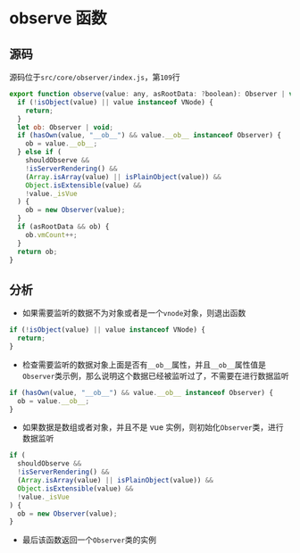 # observe 函数

## 源码

源码位于`src/core/observer/index.js`，第`109`行

```javascript
export function observe(value: any, asRootData: ?boolean): Observer | void {
  if (!isObject(value) || value instanceof VNode) {
    return;
  }
  let ob: Observer | void;
  if (hasOwn(value, "__ob__") && value.__ob__ instanceof Observer) {
    ob = value.__ob__;
  } else if (
    shouldObserve &&
    !isServerRendering() &&
    (Array.isArray(value) || isPlainObject(value)) &&
    Object.isExtensible(value) &&
    !value._isVue
  ) {
    ob = new Observer(value);
  }
  if (asRootData && ob) {
    ob.vmCount++;
  }
  return ob;
}
```

## 分析

- 如果需要监听的数据不为对象或者是一个`vnode`对象，则退出函数

```javascript
if (!isObject(value) || value instanceof VNode) {
  return;
}
```

- 检查需要监听的数据对象上面是否有`__ob__`属性，并且`__ob__`属性值是`Observer`类示例，那么说明这个数据已经被监听过了，不需要在进行数据监听

```javascript
if (hasOwn(value, "__ob__") && value.__ob__ instanceof Observer) {
  ob = value.__ob__;
}
```

- 如果数据是数组或者对象，并且不是 vue 实例，则初始化`Observer`类，进行数据监听

```javascript
if (
  shouldObserve &&
  !isServerRendering() &&
  (Array.isArray(value) || isPlainObject(value)) &&
  Object.isExtensible(value) &&
  !value._isVue
) {
  ob = new Observer(value);
}
```

- 最后该函数返回一个`Observer`类的实例
